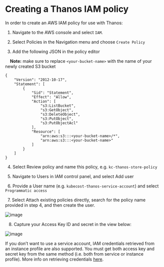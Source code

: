 Creating a Thanos IAM policy
============================

In order to create an AWS IAM policy for use with Thanos:

1.  Navigate to the AWS console and select `IAM`.

2. Select Policies in the Navigation menu and choose `Create Policy`

3. Add the following JSON in the policy editor

&nbsp;&nbsp;&nbsp;&nbsp;**Note:** make sure to replace `<your-bucket-name>` with the name of your newly created S3 bucket

```
{
    "Version": "2012-10-17",
    "Statement": [
        {
            "Sid": "Statement",
            "Effect": "Allow",
            "Action": [
                "s3:ListBucket",
                "s3:GetObject",
                "s3:DeleteObject",
                "s3:PutObject",
                "s3:PutObjectAcl"
            ],
            "Resource": [
                "arn:aws:s3:::<your-bucket-name>/*",
                "arn:aws:s3:::<your-bucket-name>"
            ]
        }
    ]
}
```

&nbsp;&nbsp;4.&nbsp;Select Review policy and name this policy, e.g. `kc-thanos-store-policy`

&nbsp;&nbsp;5.&nbsp;Navigate to Users in IAM control panel, and select Add user

&nbsp;&nbsp;6.&nbsp;Provide a User name (e.g. `kubecost-thanos-service-account`) and select `Programmatic access`

&nbsp;&nbsp;7.&nbsp;Select Attach existing policies directly, search for the policy name provided in step 4, and then create the user.

![image](/attach-existing.png)

&nbsp;&nbsp;&nbsp;8.&nbsp;Capture your Access Key ID and secret in the view below:

![image](/key-created.png)

If you don’t want to use a service account, IAM credentials retrieved from an instance profile are also supported.
You must get both access key and secret key from the same method (i.e. both from service or instance profile). More info on retrieving credentials [here](https://thanos.io/storage.md/#credentials).
